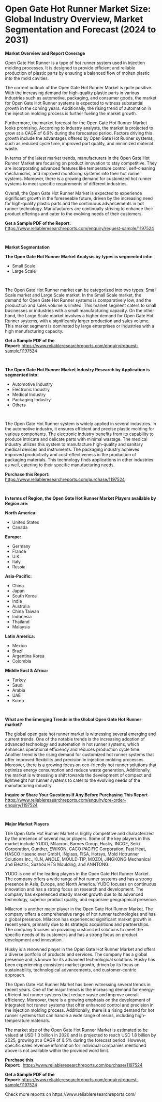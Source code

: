 <p><h1>Open Gate Hot Runner Market Size: Global Industry Overview, Market Segmentation and Forecast (2024 to 2031)</h1></p><p><strong>Market Overview and Report Coverage</strong></p>
<p><p>Open Gate Hot Runner is a type of hot runner system used in injection molding processes. It is designed to provide efficient and reliable production of plastic parts by ensuring a balanced flow of molten plastic into the mold cavities.</p><p>The current outlook of the Open Gate Hot Runner Market is quite positive. With the increasing demand for high-quality plastic parts in various industries such as automotive, packaging, and consumer goods, the market for Open Gate Hot Runner systems is expected to witness substantial growth in the coming years. Additionally, the rising trend of automation in the injection molding process is further fueling the market growth.</p><p>Furthermore, the market forecast for the Open Gate Hot Runner Market looks promising. According to industry analysts, the market is projected to grow at a CAGR of 6.6% during the forecasted period. Factors driving this growth include the advantages offered by Open Gate Hot Runner systems, such as reduced cycle time, improved part quality, and minimized material waste.</p><p>In terms of the latest market trends, manufacturers in the Open Gate Hot Runner Market are focusing on product innovation to stay competitive. They are incorporating advanced features like temperature control, self-cleaning mechanisms, and improved monitoring systems into their hot runner systems. Moreover, there is a growing demand for customized hot runner systems to meet specific requirements of different industries.</p><p>Overall, the Open Gate Hot Runner Market is expected to experience significant growth in the foreseeable future, driven by the increasing need for high-quality plastic parts and the continuous advancements in hot runner technology. Manufacturers are continually striving to enhance their product offerings and cater to the evolving needs of their customers.</p></p>
<p><strong>Get a Sample PDF of the Report:</strong> <a href="https://www.reliableresearchreports.com/enquiry/request-sample/1197524">https://www.reliableresearchreports.com/enquiry/request-sample/1197524</a></p>
<p>&nbsp;</p>
<p><strong>Market Segmentation</strong></p>
<p><strong>The Open Gate Hot Runner Market Analysis by types is segmented into:</strong></p>
<p><ul><li>Small Scale</li><li>Large Scale</li></ul></p>
<p>&nbsp;</p>
<p><p>The Open Gate Hot Runner market can be categorized into two types: Small Scale market and Large Scale market. In the Small Scale market, the demand for Open Gate Hot Runner systems is comparatively low, and the production and sales volume is limited. This market segment caters to small businesses or industries with a small manufacturing capacity. On the other hand, the Large Scale market involves a higher demand for Open Gate Hot Runner systems, with a significantly larger production and sales volume. This market segment is dominated by large enterprises or industries with a high manufacturing capacity.</p></p>
<p><strong>Get a Sample PDF of the Report:</strong>&nbsp;<a href="https://www.reliableresearchreports.com/enquiry/request-sample/1197524">https://www.reliableresearchreports.com/enquiry/request-sample/1197524</a></p>
<p>&nbsp;</p>
<p><strong>The Open Gate Hot Runner Market Industry Research by Application is segmented into:</strong></p>
<p><ul><li>Automotive Industry</li><li>Electronic Industry</li><li>Medical Industry</li><li>Packaging Industry</li><li>Others</li></ul></p>
<p>&nbsp;</p>
<p><p>The Open Gate Hot Runner system is widely applied in several industries. In the automotive industry, it ensures efficient and precise plastic molding for various components. The electronic industry benefits from its capability to produce intricate and delicate parts with minimal wastage. The medical industry utilizes this system to manufacture high-quality and sanitary medical devices and instruments. The packaging industry achieves improved productivity and cost-effectiveness in the production of packaging materials. This technology finds applications in other industries as well, catering to their specific manufacturing needs.</p></p>
<p><strong>Purchase this Report:</strong>&nbsp; <a href="https://www.reliableresearchreports.com/purchase/1197524">https://www.reliableresearchreports.com/purchase/1197524</a></p>
<p>&nbsp;</p>
<p><strong>In terms of Region, the Open Gate Hot Runner Market Players available by Region are:</strong></p>
<p>
    <p> <strong> North America: </strong>
        <ul>
            <li>United States</li>
            <li>Canada</li>
        </ul>
        </p> 
    <p> <strong> Europe: </strong>
        <ul>
            <li>Germany</li>
            <li>France</li>
            <li>U.K.</li>
            <li>Italy</li>
            <li>Russia</li>
        </ul>
        </p> 
    <p> <strong> Asia-Pacific: </strong>
        <ul>
            <li>China</li>
            <li>Japan</li>
            <li>South Korea</li>
            <li>India</li>
            <li>Australia</li>
            <li>China Taiwan</li>
            <li>Indonesia</li>
            <li>Thailand</li>
            <li>Malaysia</li>
        </ul>
        </p> 
    <p> <strong> Latin America: </strong>
        <ul>
            <li>Mexico</li>
            <li>Brazil</li>
            <li>Argentina Korea</li>
            <li>Colombia</li>
        </ul>
        </p> 
    <p> <strong> Middle East & Africa: </strong>
        <ul>
            <li>Turkey</li>
            <li>Saudi</li>
            <li>Arabia</li>
            <li>UAE</li>
            <li>Korea</li>
        </ul>
    </p>
    </p>
<p>&nbsp;</p>
<p><strong>What are the Emerging Trends in the Global Open Gate Hot Runner market?</strong></p>
<p><p>The global open gate hot runner market is witnessing several emerging and current trends. One of the notable trends is the increasing adoption of advanced technology and automation in hot runner systems, which enhances operational efficiency and reduces production cycle time. Another trend is the rising demand for customized hot runner systems that offer improved flexibility and precision in injection molding processes. Moreover, there is a growing focus on eco-friendly hot runner solutions that optimize energy consumption and reduce waste generation. Additionally, the market is witnessing a shift towards the development of compact and lightweight hot runner systems to cater to the evolving needs of the manufacturing industry.</p></p>
<p><strong>Inquire or Share Your Questions If Any Before Purchasing This Report</strong>- <a href="https://www.reliableresearchreports.com/enquiry/pre-order-enquiry/1197524">https://www.reliableresearchreports.com/enquiry/pre-order-enquiry/1197524</a></p>
<p>&nbsp;</p>
<p><strong>Major Market Players</strong></p>
<p><p>The Open Gate Hot Runner Market is highly competitive and characterized by the presence of several major players. Some of the key players in this market include YUDO, Milacron, Barnes Group, Husky, INCOE, Seiki Corporation, Gunther, EWIKON, CACO PACIFIC Corporation, Fast Heat, HASCO Hasenclever GmbH, INglass, FISA, Hotsys, Mold Hotrunner Solutions Inc., KLN, ANOLE, MOULD-TIP, MOZOI, JINGKONG Mechanical and Electric, Suzhou HTS Moulding, and ANNTONG.</p><p>YUDO is one of the leading players in the Open Gate Hot Runner Market. The company offers a wide range of hot runner systems and has a strong presence in Asia, Europe, and North America. YUDO focuses on continuous innovation and has a strong focus on research and development. The company has experienced steady market growth due to its advanced technology, superior product quality, and expansive geographical presence.</p><p>Milacron is another major player in the Open Gate Hot Runner Market. The company offers a comprehensive range of hot runner technologies and has a global presence. Milacron has experienced significant market growth in recent years, primarily due to its strategic acquisitions and partnerships. The company focuses on providing customized solutions to meet the specific needs of its customers and has a strong focus on product development and innovation.</p><p>Husky is a renowned player in the Open Gate Hot Runner Market and offers a diverse portfolio of products and services. The company has a global presence and is known for its advanced technological solutions. Husky has been experiencing consistent market growth, driven by its focus on sustainability, technological advancements, and customer-centric approach.</p><p>The Open Gate Hot Runner Market has been witnessing several trends in recent years. One of the major trends is the increasing demand for energy-efficient hot runner systems that reduce waste and improve overall efficiency. Moreover, there is a growing emphasis on the development of integrated hot runner systems that offer enhanced control and precision in the injection molding process. Additionally, there is a rising demand for hot runner systems that can handle a wide range of resins, including high-temperature materials.</p><p>The market size of the Open Gate Hot Runner Market is estimated to be valued at USD 1.3 billion in 2020 and is projected to reach USD 1.8 billion by 2025, growing at a CAGR of 6.5% during the forecast period. However, specific sales revenue information for individual companies mentioned above is not available within the provided word limit.</p></p>
<p><strong>Purchase this Report:</strong>&nbsp;&nbsp;<a href="https://www.reliableresearchreports.com/purchase/1197524">https://www.reliableresearchreports.com/purchase/1197524</a></p>
<p></p>
<p><strong>Get a Sample PDF of the Report:</strong>&nbsp;<a href="https://www.reliableresearchreports.com/enquiry/request-sample/1197524">https://www.reliableresearchreports.com/enquiry/request-sample/1197524</a></p>
<p>Check more reports on https://www.reliableresearchreports.com/</p>